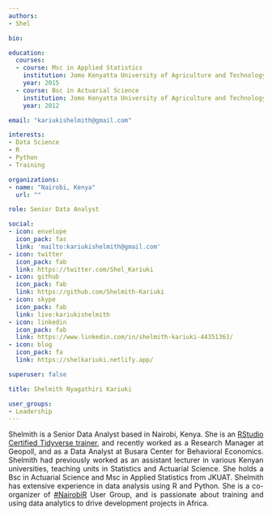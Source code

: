 ```yaml
---
authors:
- Shel

bio: 

education:
  courses:
  - course: Msc in Applied Statistics
    institution: Jomo Kenyatta University of Agriculture and Technology
    year: 2015
  - course: Bsc in Actuarial Science
    institution: Jomo Kenyatta University of Agriculture and Technology
    year: 2012

email: "kariukishelmith@gmail.com"

interests:
- Data Science
- R
- Python
- Training

organizations:
- name: "Nairobi, Kenya"
  url: ""

role: Senior Data Analyst

social:
- icon: envelope
  icon_pack: fas
  link: 'mailto:kariukishelmith@gmail.com'
- icon: twitter
  icon_pack: fab
  link: https://twitter.com/Shel_Kariuki
- icon: github
  icon_pack: fab
  link: https://github.com/Shelmith-Kariuki
- icon: skype
  icon_pack: fab
  link: live:kariukishelmith
- icon: linkedin
  icon_pack: fab
  link: https://www.linkedin.com/in/shelmith-kariuki-44351363/
- icon: blog
  icon_pack: fa
  link: https://shelkariuki.netlify.app/ 

superuser: false

title: Shelmith Nyagathiri Kariuki

user_groups:
- Leadership
---
```

 <style>
body {text-align: justify}
</style>
Shelmith is a Senior Data Analyst based in Nairobi, Kenya. She is an [RStudio Certified Tidyverse trainer](https://education.rstudio.com/trainers/), and recently worked as a Research Manager at Geopoll, and as a Data Analyst at Busara Center for Behavioral Economics. Shelmith had previously worked as an assistant lecturer in various Kenyan universities, teaching units in Statistics and Actuarial Science. She holds a Bsc in Actuarial Science and Msc in Applied Statistics from JKUAT. Shelmith has extensive experience in data analysis using R and Python. She is a co-organizer of [#NairobiR](https://www.linkedin.com/feed/hashtag/nairobir/) User Group, and is passionate about training and using data analytics to drive development projects in Africa.